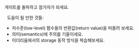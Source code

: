 게이트를 돌파하고 참가자가 되세요.

&nbsp;
도움이 될 만한 것들:
* 저수준(low-level) 함수들의 반환값(return value)을 떠올려 보세요.
* 의미(semantics)에 주의를 기울이세요.
* 이더리움에서의 storage 동작 방식을 복습해보세요.